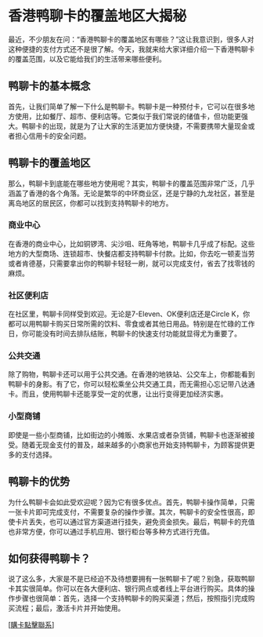 # 香港鸭聊卡的覆盖地区大揭秘

最近，不少朋友在问：“香港鸭聊卡的覆盖地区有哪些？”这让我意识到，很多人对这种便捷的支付方式还不是很了解。今天，我就来给大家详细介绍一下香港鸭聊卡的覆盖范围，以及它能给我们的生活带来哪些便利。

## 鸭聊卡的基本概念

首先，让我们简单了解一下什么是鸭聊卡。鸭聊卡是一种预付卡，它可以在很多地方使用，比如餐厅、超市、便利店等。它类似于我们常说的储值卡，但功能更强大。鸭聊卡的出现，就是为了让大家的生活更加方便快捷，不需要携带大量现金或者担心信用卡的安全问题。

## 鸭聊卡的覆盖地区

那么，鸭聊卡到底能在哪些地方使用呢？其实，鸭聊卡的覆盖范围非常广泛，几乎涵盖了香港的各个角落。无论是繁华的中环商业区，还是宁静的九龙社区，甚至是离岛地区的居民区，你都可以找到支持鸭聊卡的地方。

### 商业中心

在香港的商业中心，比如铜锣湾、尖沙咀、旺角等地，鸭聊卡几乎成了标配。这些地方的大型商场、连锁超市、快餐店都支持鸭聊卡付款。比如，你去吃一顿麦当劳或者肯德基，只需要拿出你的鸭聊卡轻轻一刷，就可以完成支付，省去了找零钱的麻烦。

### 社区便利店

在社区里，鸭聊卡同样受到欢迎。无论是7-Eleven、OK便利店还是Circle K，你都可以用鸭聊卡购买日常所需的饮料、零食或者其他日用品。特别是在忙碌的工作日，你可能没有时间去排队结账，鸭聊卡的快速支付功能就显得尤为重要了。

### 公共交通

除了购物，鸭聊卡还可以用于公共交通。在香港的地铁站、公交车上，你都能看到鸭聊卡的身影。有了它，你可以轻松乘坐公共交通工具，而无需担心忘记带八达通卡。而且，使用鸭聊卡还能享受一定的优惠，让出行变得更加经济实惠。

### 小型商铺

即使是一些小型商铺，比如街边的小摊贩、水果店或者杂货铺，鸭聊卡也逐渐被接受。随着无现金支付的普及，越来越多的小商家也开始支持鸭聊卡，为顾客提供更多的支付选择。

## 鸭聊卡的优势

为什么鸭聊卡会如此受欢迎呢？因为它有很多优点。首先，鸭聊卡操作简单，只需一张卡片即可完成支付，不需要复杂的操作步骤。其次，鸭聊卡的安全性很高，即使卡片丢失，也可以通过官方渠道进行挂失，避免资金损失。最后，鸭聊卡的充值也非常方便，你可以通过手机应用、银行柜台等多种方式进行充值。

## 如何获得鸭聊卡？

说了这么多，大家是不是已经迫不及待想要拥有一张鸭聊卡了呢？别急，获取鸭聊卡其实很简单。你可以在各大便利店、银行网点或者线上平台进行购买。具体的操作步骤也很简单：首先，选择一个支持鸭聊卡的购买渠道；然后，按照指引完成购买流程；最后，激活卡片并开始使用。

[[購卡點擊聯系](https://t.me/s/SXDXQF)]